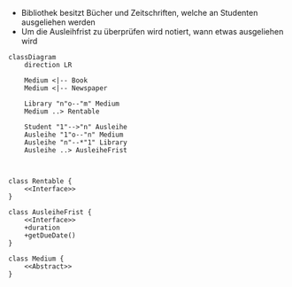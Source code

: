 - Bibliothek besitzt Bücher und Zeitschriften, welche an Studenten ausgeliehen werden
- Um die Ausleihfrist zu überprüfen wird notiert, wann etwas ausgeliehen wird

```mermaid
classDiagram
	direction LR

	Medium <|-- Book
	Medium <|-- Newspaper

	Library "n"o--"m" Medium
	Medium ..> Rentable

	Student "1"-->"n" Ausleihe
	Ausleihe "1"o--"n" Medium
	Ausleihe "n"--*"1" Library
	Ausleihe ..> AusleiheFrist



class Rentable {
	<<Interface>>
}

class AusleiheFrist {
	<<Interface>>
	+duration
	+getDueDate()
}

class Medium {
	<<Abstract>>
}

```

